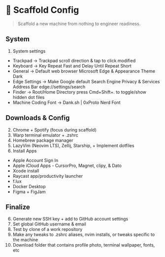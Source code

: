 # 🔧 Scaffold Config

> Scaffold a new machine from nothing to engineer readiness.

## System

1. System settings

- Trackpad -> Trackpad scroll direction & tap to click modified
- Keyboard -> Key Repeat Fast and Delay Until Repeat Short
- General -> Default web browser Microsoft Edge & Appearance Theme Dark
- Edge Settings -> Make Google default Search Engine Privacy & Services Address Bar edge://settings/search
- Finder -> Root/Home Directory press Cmd+Shift+. to toggle/show hidden dot files
- Machine Coding Font -> Dank.sh | 0xProto Nerd Font

## Downloads & Config

2. Chrome + Spotify (focus during scaffold)
3. Warp terminal emulator + .zshrc
3. Homebrew package manager
4. LazyVim (Neovim LTS), Zellij, Starship, + Implement dotfiles
5. Install Apps

- Apple Account Sign In
- Apple iCloud Apps - CursorPro, Magnet, clipy, & Dato
- Xcode install
- Raycast app/productivity launcher
- f.lux
- Docker Desktop
- Figma + FigJam

## Finalize

6. Generate new SSH key + add to GitHub account settings
7. Set global GitHub username & email
8. Test by clone of a work repository
9. Make any tweaks to .zshrc aliases, nvim installs, or tweaks specific to the machine
10. Download folder that contains profile photo, terminal wallpaper, fonts, etc
